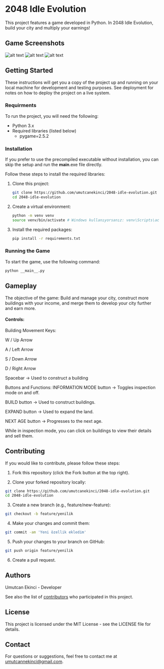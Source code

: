 # 2048 Idle Evolution

This project features a game developed in Python. In 2048 Idle Evolution, build your city and multiply your earnings!

## Game Screenshots

![alt text](https://github.com/umutcanekinci/2048-idle-evolution/blob/main/images/samples/sample-1.png?raw=true)
![alt text](https://github.com/umutcanekinci/2048-idle-evolution/blob/main/images/samples/sample-2.png?raw=true)
![alt text](https://github.com/umutcanekinci/2048-idle-evolution/blob/main/images/samples/sample-3.png?raw=true)

## Getting Started

These instructions will get you a copy of the project up and running on your local machine for development and testing purposes. See deployment for notes on how to deploy the project on a live system.

### Requirments

To run the project, you will need the following:

- Python 3.x
- Required libraries (listed below)
    - pygame=2.5.2

### Installation

If you prefer to use the precompiled executable without installation, you can skip the setup and run the __main__.exe file directly.


Follow these steps to install the required libraries:

1. Clone this project:
    ```sh
    git clone https://github.com/umutcanekinci/2048-idle-evolution.git
    cd 2048-idle-evolution
    ```

2. Create a virtual environment:
    ```sh
    python -m venv venv
    source venv/bin/activate # Windows kullanıyorsanız: venv\Scripts\activate
    ```

3. Install the required packages:
    ```sh
    pip install -r requirements.txt
    ```

### Running the Game

To start the game, use the following command:
```sh
python __main__.py
```

## Gameplay

The objective of the game: Build and manage your city, construct more buildings with your income, and merge them to develop your city further and earn more.

#### Controls:

Building Movement Keys:

W / Up Arrow

A / Left Arrow

S / Down Arrow

D / Right Arrow

Spacebar → Used to construct a building

Buttons and Functions:
INFORMATION MODE button → Toggles inspection mode on and off.

BUILD button → Used to construct buildings.

EXPAND button → Used to expand the land.

NEXT AGE button → Progresses to the next age.

While in inspection mode, you can click on buildings to view their details and sell them.

## Contributing

If you would like to contribute, please follow these steps:

1. Fork this repository (click the Fork button at the top right).

2. Clone your forked repository locally:
```sh
git clone https://github.com/umutcanekinci/2048-idle-evolution.git
cd 2048-idle-evolution
```

3. Create a new branch (e.g., feature/new-feature):
```sh
git checkout -b feature/yenilik
```

4. Make your changes and commit them:
```sh
git commit -am 'Yeni özellik ekledim'
```

5. Push your changes to your branch on GitHub:
```sh
git push origin feature/yenilik
```

6. Create a pull request.

## Authors

Umutcan Ekinci - Developer


See also the list of <a href="https://github.com/umutcanekinci/2048-idle-evolution/contributors">contributors</a> who participated in this project.

## License

This project is licensed under the MIT License - see the LICENSE file for details.

## Contact

For questions or suggestions, feel free to contact me at umutcannekinci@gmail.com.
